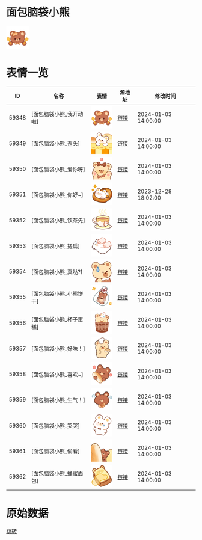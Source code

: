 # 面包脑袋小熊

<img src="./cover.png" height="60" alt="cover" />

# 表情一览

|ID|名称|表情|源地址|修改时间|
|----|----|----|----|----|
|59348|[面包脑袋小熊_我开动啦]|<img src="./pic/059348_%5B面包脑袋小熊_我开动啦%5D.png" height="60" alt="我开动啦"/>|[链接](https://i0.hdslb.com/bfs/garb/bedad248ced4d227881e21ac202da0fab1529f42.png)|2024-01-03 14:00:00|
|59349|[面包脑袋小熊_歪头]|<img src="./pic/059349_%5B面包脑袋小熊_歪头%5D.png" height="60" alt="歪头"/>|[链接](https://i0.hdslb.com/bfs/garb/6fdbf6bab3e754a9b4e18b70e5c9641698e19751.png)|2024-01-03 14:00:00|
|59350|[面包脑袋小熊_爱你呀]|<img src="./pic/059350_%5B面包脑袋小熊_爱你呀%5D.png" height="60" alt="爱你呀"/>|[链接](https://i0.hdslb.com/bfs/garb/ca5701e89fdb27183058b471064a485ed6bd9a44.png)|2024-01-03 14:00:00|
|59351|[面包脑袋小熊_你好~]|<img src="./pic/059351_%5B面包脑袋小熊_你好~%5D.png" height="60" alt="你好~"/>|[链接](https://i0.hdslb.com/bfs/garb/0ba88e012e8d809cd35498e8d9f1fbe5d1720d99.png)|2023-12-28 18:02:00|
|59352|[面包脑袋小熊_饮茶先]|<img src="./pic/059352_%5B面包脑袋小熊_饮茶先%5D.png" height="60" alt="饮茶先"/>|[链接](https://i0.hdslb.com/bfs/garb/7861bf57c418d1a63bc06ddc948933365aa5aaa4.png)|2024-01-03 14:00:00|
|59353|[面包脑袋小熊_搓扁]|<img src="./pic/059353_%5B面包脑袋小熊_搓扁%5D.png" height="60" alt="搓扁"/>|[链接](https://i0.hdslb.com/bfs/garb/66648b186b27c12a69d510fae173ea651040dcbc.png)|2024-01-03 14:00:00|
|59354|[面包脑袋小熊_真哒?]|<img src="./pic/059354_%5B面包脑袋小熊_真哒_%5D.png" height="60" alt="真哒?"/>|[链接](https://i0.hdslb.com/bfs/garb/330d81243d790559a62ecb85786ab674ca5fec5d.png)|2024-01-03 14:00:00|
|59355|[面包脑袋小熊_小熊饼干]|<img src="./pic/059355_%5B面包脑袋小熊_小熊饼干%5D.png" height="60" alt="小熊饼干"/>|[链接](https://i0.hdslb.com/bfs/garb/59fb4f239b8512c037d440ac32f0b71c5bee8b58.png)|2024-01-03 14:00:00|
|59356|[面包脑袋小熊_杯子蛋糕]|<img src="./pic/059356_%5B面包脑袋小熊_杯子蛋糕%5D.png" height="60" alt="杯子蛋糕"/>|[链接](https://i0.hdslb.com/bfs/garb/447e9c02ed87392fa983a0069cd0fd59527c022b.png)|2024-01-03 14:00:00|
|59357|[面包脑袋小熊_好味！]|<img src="./pic/059357_%5B面包脑袋小熊_好味！%5D.png" height="60" alt="好味！"/>|[链接](https://i0.hdslb.com/bfs/garb/af35d98f677d226f8c38d45e75dc4009e692c2fd.png)|2024-01-03 14:00:00|
|59358|[面包脑袋小熊_喜欢~]|<img src="./pic/059358_%5B面包脑袋小熊_喜欢~%5D.png" height="60" alt="喜欢~"/>|[链接](https://i0.hdslb.com/bfs/garb/96f4255e8412f5017a34d45ced69423cfb9b9650.png)|2024-01-03 14:00:00|
|59359|[面包脑袋小熊_生气！]|<img src="./pic/059359_%5B面包脑袋小熊_生气！%5D.png" height="60" alt="生气！"/>|[链接](https://i0.hdslb.com/bfs/garb/bfb940f86c2a3f6024ded383cc07272e716c33ed.png)|2024-01-03 14:00:00|
|59360|[面包脑袋小熊_哭哭]|<img src="./pic/059360_%5B面包脑袋小熊_哭哭%5D.png" height="60" alt="哭哭"/>|[链接](https://i0.hdslb.com/bfs/garb/655b5b2afe0e4c62c0c9486fe17a034706e1d514.png)|2024-01-03 14:00:00|
|59361|[面包脑袋小熊_偷看]|<img src="./pic/059361_%5B面包脑袋小熊_偷看%5D.png" height="60" alt="偷看"/>|[链接](https://i0.hdslb.com/bfs/garb/f892b68eea4369757e3fc266d968ed953b4fdd06.png)|2024-01-03 14:00:00|
|59362|[面包脑袋小熊_蜂蜜面包]|<img src="./pic/059362_%5B面包脑袋小熊_蜂蜜面包%5D.png" height="60" alt="蜂蜜面包"/>|[链接](https://i0.hdslb.com/bfs/garb/f55a12c1923046014daf176d540aa4b05aa71a5a.png)|2024-01-03 14:00:00|

# 原始数据

[跳转](./raw.json)


